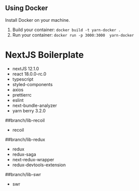 ## Using Docker
Install Docker on your machine.
1. Build your container: `docker build -t yarn-docker .`
2. Run your container: `docker run -p 3000:3000  yarn-docker`


# NextJS Boilerplate

- nextJS 12.1.0
- react 18.0.0-rc.0
- typescript
- styled-components
- axios
- prettierrc
- eslint
- next-bundle-analyzer
- yarn berry 3.2.0

##branch/lib-recoil
- recoil

##branch/lib-redux
- redux
- redux-saga
- next-redux-wrapper
- redux-devtools-extension

##branch/lib-swr
- swr


